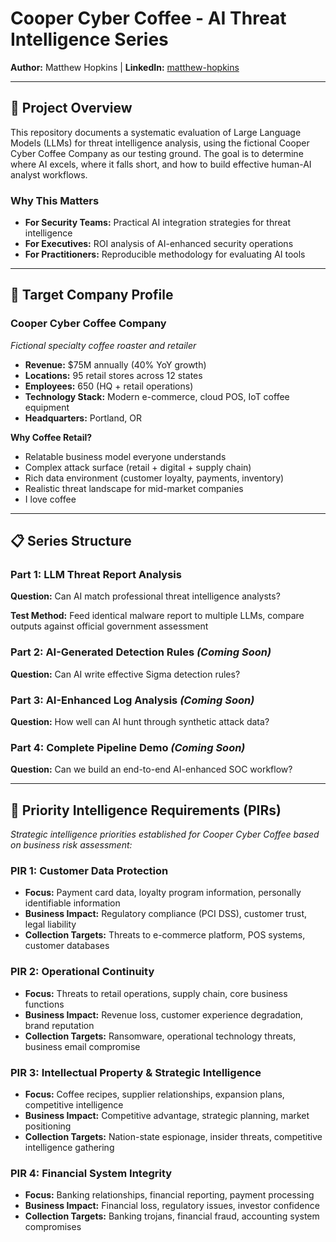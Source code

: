 # Cooper Cyber Coffee - AI Threat Intelligence Series

**Author:** Matthew Hopkins | **LinkedIn:** [matthew-hopkins](https://linkedin.com/in/matthew-hopkins) 

---

## 🎯 Project Overview

This repository documents a systematic evaluation of Large Language Models (LLMs) for threat intelligence analysis, using the fictional Cooper Cyber Coffee Company as our testing ground. The goal is to determine where AI excels, where it falls short, and how to build effective human-AI analyst workflows.

### Why This Matters
- **For Security Teams:** Practical AI integration strategies for threat intelligence
- **For Executives:** ROI analysis of AI-enhanced security operations  
- **For Practitioners:** Reproducible methodology for evaluating AI tools

---

## 🏢 Target Company Profile

### Cooper Cyber Coffee Company
*Fictional specialty coffee roaster and retailer*

- **Revenue:** $75M annually (40% YoY growth)
- **Locations:** 95 retail stores across 12 states
- **Employees:** 650 (HQ + retail operations)
- **Technology Stack:** Modern e-commerce, cloud POS, IoT coffee equipment
- **Headquarters:** Portland, OR

**Why Coffee Retail?**
- Relatable business model everyone understands
- Complex attack surface (retail + digital + supply chain)
- Rich data environment (customer loyalty, payments, inventory)
- Realistic threat landscape for mid-market companies
- I love coffee

---

## 📋 Series Structure

### Part 1: LLM Threat Report Analysis
**Question:** Can AI match professional threat intelligence analysts?

**Test Method:** Feed identical malware report to multiple LLMs, compare outputs against official government assessment

### Part 2: AI-Generated Detection Rules *(Coming Soon)*
**Question:** Can AI write effective Sigma detection rules?

### Part 3: AI-Enhanced Log Analysis *(Coming Soon)*
**Question:** How well can AI hunt through synthetic attack data?

### Part 4: Complete Pipeline Demo *(Coming Soon)*
**Question:** Can we build an end-to-end AI-enhanced SOC workflow?

---

## 🎯 Priority Intelligence Requirements (PIRs)

*Strategic intelligence priorities established for Cooper Cyber Coffee based on business risk assessment:*

### PIR 1: Customer Data Protection
- **Focus:** Payment card data, loyalty program information, personally identifiable information
- **Business Impact:** Regulatory compliance (PCI DSS), customer trust, legal liability
- **Collection Targets:** Threats to e-commerce platform, POS systems, customer databases

### PIR 2: Operational Continuity  
- **Focus:** Threats to retail operations, supply chain, core business functions
- **Business Impact:** Revenue loss, customer experience degradation, brand reputation
- **Collection Targets:** Ransomware, operational technology threats, business email compromise

### PIR 3: Intellectual Property & Strategic Intelligence
- **Focus:** Coffee recipes, supplier relationships, expansion plans, competitive intelligence
- **Business Impact:** Competitive advantage, strategic planning, market positioning
- **Collection Targets:** Nation-state espionage, insider threats, competitive intelligence gathering

### PIR 4: Financial System Integrity
- **Focus:** Banking relationships, financial reporting, payment processing
- **Business Impact:** Financial loss, regulatory issues, investor confidence
- **Collection Targets:** Banking trojans, financial fraud, accounting system compromises
